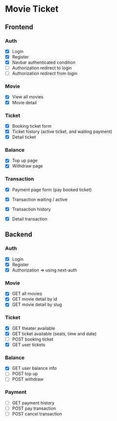 # Movie Ticket



## Frontend

### Auth
- [x] Login 
- [x] Register
- [x] Navbar authenticated condition
- [ ] Authorization redirect to login
- [ ] Authorization redirect from login

### Movie
- [x] View all movies
- [x] Movie detail

### Ticket
- [x] Booking ticket form
- [x] Ticket history (active ticket, and waiting payment)
- [x] Detail ticket
 
### Balance
- [x] Top up page
- [x] Withdraw page

### Transaction
- [x] Payment page form (pay booked ticket)
- [x] Transaction waiting / active
- [x] Transaction history
- [x] Detail transaction





## Backend

### Auth
- [x] Login
- [x] Register
- [x] Authorization => using next-auth

### Movie
- [x] GET all movies
- [x] GET movie detail by id
- [x] GET movie detail by slug

### Ticket
- [x] GET theater available
- [x] GET ticket available (seats, time and date)
- [ ] POST booking ticket
- [x] GET user tickets

### Balance
- [x] GET user balance info 
- [ ] POST top up
- [ ] POST withdraw

### Payment
- [ ] GET payment history
- [ ] POST pay transaction
- [ ] POST cancel transaction
